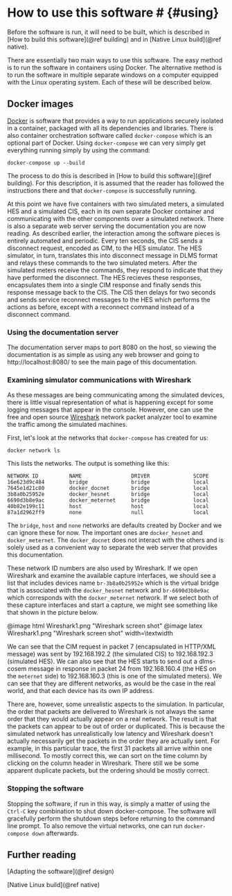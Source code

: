 # How to use this software # {#using}

Before the software is run, it will need to be built, which is described in [How to build this software](@ref building) and in [Native Linux build](@ref native).

There are essentially two main ways to use this software.  The easy method is to run the software in containers using Docker.  The alternative method is to run the software in multiple separate windows on a computer equipped with the Linux operating system.  Each of these will be described below.  

## Docker images ##
[Docker](https://docs.docker.com/) is software that provides a way to run applications securely isolated in a container, packaged with all its dependencies and libraries.  There is also container orchestration software called `docker-compose` which is an optional part of Docker.  Using `docker-compose` we can very simply get everything running simply by using the command:

    docker-compose up --build

The process to do this is described in [How to build this software](@ref building).  For this description, it is assumed that the reader has followed the instructions there and that `docker-compose` is successfully running. 

At this point we have five containers with two simulated meters, a simulated HES and a simulated CIS, each in its own separate Docker container and communicating with the other components over a simulated network.  There is also a separate web server serving the documentation you are now reading.  As described earlier, the interaction among the software pieces is entirely automated and periodic.  Every ten seconds, the CIS sends a disconnect request, encoded as CIM, to the HES simulator.  The HES simulator, in turn, translates this into disconnect message in DLMS format and relays these commands to the two simulated meters.  After the simulated meters receive the commands, they respond to indicate that they have performed the disconnect.  The HES recieves these responses, encapsulates them into a single CIM response and finally sends this response message back to the CIS.  The CIS then delays for two seconds and sends service reconnect messages to the HES which performs the actions as before, except with a reconnect command instead of a disconnect command.

### Using the documentation server
The documentation server maps to port 8080 on the host, so viewing the documentation is as simple as using any web browser and going to http://localhost:8080/ to see the main page of this documentation.

### Examining simulator communications with Wireshark
As these messages are being communicating among the simulated devices, there is little visual representation of what is happening except for some logging messages that appear in the console.  However, one can use the free and open source [Wireshark](https://www.wireshark.org/#download) network packet analyzer tool to examine the traffic among the simulated machines.  

First, let's look at the networks that `docker-compose` has created for us:

    docker network ls

This lists the networks.  The output is something like this:

    NETWORK ID          NAME                DRIVER              SCOPE
    16e623d9c484        bridge              bridge              local
    7645e1d21c80        docker_docnet       bridge              local
    3b8a0b25952e        docker_hesnet       bridge              local
    6690d3b8e9ac        docker_meternet     bridge              local
    40b82e199c11        host                host                local
    87a1d2962ff9        none                null                local

The `bridge`, `host` and `none` networks are defaults created by Docker and we can ignore these for now.  The important ones are `docker_hesnet` and `docker_meternet`.  The `docker_docnet` does not interact with the others and is solely used as a convenient way to separate the web server that provides this documentation.

These network ID numbers are also used by Wireshark.  If we open Wireshark and examine the available capture interfaces, we should see a list that includes devices name `br-3b8a0b25952e` which is the virtual bridge that is associated with the `docker_hesnet` network and `br-6690d3b8e9ac` which corresponds with the `docker_meternet` network.  If we select both of these capture interfaces and start a capture, we might see something like that shown in the picture below.

@image html Wireshark1.png "Wireshark screen shot"
@image latex Wireshark1.png "Wireshark screen shot" width=\textwidth

We can see that the CIM request in packet 7 (encapsulated in HTTP/XML message) was sent by 192.168.192.2 (the simulated CIS) to 192.168.192.3 (simulated HES).  We can also see that the HES starts to send out a dlms-cosem message in response in packet 24 from 192.168.160.4 (the HES on the `meternet` side) to 192.168.160.3 (this is one of the simulated meters).  We can see that they are different networks, as would be the case in the real world, and that each device has its own IP address.  

There are, however, some unrealistic aspects to the simulation.  In particular, the order that packets are delivered to Wireshark is not always the same order that they would actually appear on a real network.  The result is that the packets can appear to be out of order or duplicated.  This is because the simulated network has unrealistically low latency and Wireshark doesn't actually necessarily get the packets in the order they are actually sent.  For example, in this particular trace, the first 31 packets all arrive within one millisecond.  To mostly correct this, we can sort on the time column by clicking on the column header in Wireshark.  There still we be some apparent duplicate packets, but the ordering should be mostly correct.

### Stopping the software
Stopping the software, if run in this way, is simply a matter of using the `Ctrl-C` key combination to shut down docker-compose.  The software will gracefully perform the shutdown steps before returning to the command line prompt.  To also remove the virtual networks, one can run `docker-compose down` afterwards.


## Further reading

[Adapting the software](@ref design)

[Native Linux build](@ref native)
